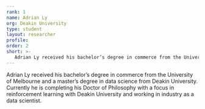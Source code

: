 ```yaml
---
rank: 1
name: Adrian Ly
org: Deakin University
type: student
layout: researcher
profile: 
order: 2
short: >-
   Adrian Ly received his bachelor’s degree in commerce from the University of Melbourne and a master’s degree in data science from Deakin University. Currently he is completing his Doctor of Philosophy with a focus in reinforcement learning with Deakin University and working in industry as a data scientist. 
---
```


Adrian Ly received his bachelor’s degree in commerce from the University of Melbourne and a master’s degree in data science from Deakin University. Currently he is completing his Doctor of Philosophy with a focus in reinforcement learning with Deakin University and working in industry as a data scientist. 
